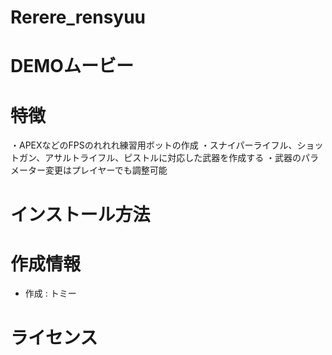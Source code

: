 # Rerere_rensyuu

# DEMOムービー
 
# 特徴
 ・APEXなどのFPSのれれれ練習用ボットの作成
 ・スナイパーライフル、ショットガン、アサルトライフル、ピストルに対応した武器を作成する
 ・武器のパラメーター変更はプレイヤーでも調整可能
 
# インストール方法

 
# 作成情報

* 作成 : トミー
 
# ライセンス

